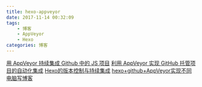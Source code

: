 ```yaml
---
title: hexo-appveyor
date: 2017-11-14 00:32:09
tags:
    - 博客
    - AppVeyor
    - Hexo
categories: 博客
---
```



[用 AppVeyor 持续集成 Github 中的 JS 项目](https://sebastianblade.com/using-appveyor-continuous-integration-in-javascript-project/)
[利用 AppVeyor 实现 GitHub 托管项目的自动化集成](http://www.gulu-dev.com/post/2015-05-01-appveyor-ci)
[Hexo的版本控制与持续集成](https://formulahendry.github.io/2016/12/04/hexo-ci/)
[hexo+github+AppVeyor实现不同电脑写博客](https://killerlei.github.io/2017/04/06/hexo-github-AppVeyor%E5%AE%9E%E7%8E%B0%E4%B8%8D%E5%90%8C%E7%94%B5%E8%84%91%E5%86%99%E5%8D%9A%E5%AE%A2/)